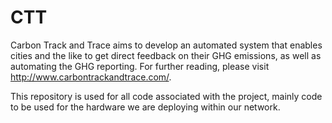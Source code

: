 # CTT

Carbon Track and Trace aims to develop an automated system that enables cities and the like to get direct feedback on their GHG emissions,
as well as automating the GHG reporting. For further reading, please visit http://www.carbontrackandtrace.com/.

This repository is used for all code associated with the project, mainly code to be used for the hardware we are deploying within our
network. 
